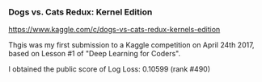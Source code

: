 ### Dogs vs. Cats Redux: Kernel Edition

https://www.kaggle.com/c/dogs-vs-cats-redux-kernels-edition

Thgis was my first submission to a Kaggle competition on April 24th 2017, based on Lesson #1 of "Deep Learning for Coders".

I obtained the public score of Log Loss: 0.10599 (rank #490)
